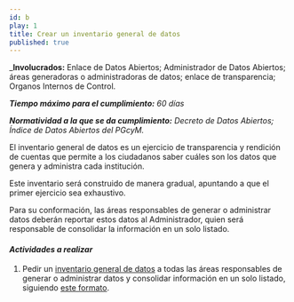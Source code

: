 ```yaml
---
id: b
play: 1
title: Crear un inventario general de datos
published: true
---
```


_**Involucrados:** Enlace de Datos Abiertos; Administrador de Datos Abiertos; áreas generadoras o administradoras de datos; enlace de transparencia; Organos Internos de Control.

_**Tiempo máximo para el cumplimiento:** 60 días_

_**Normatividad a la que  se da cumplimiento:** Decreto de Datos Abiertos; Índice de Datos Abiertos del PGcyM._

El inventario general de datos es un ejercicio de transparencia y rendición de cuentas que permite a los ciudadanos saber cuáles son los datos que genera y administra cada institución.

Este inventario será construido de manera gradual, apuntando a que el primer ejercicio sea exhaustivo. 

Para su conformación, las áreas responsables de generar o administrar datos deberán reportar estos datos al Administrador, quien será responsable de consolidar la información en un solo listado.

#### _Actividades a realizar_

1. Pedir un [inventario general de datos](https://docs.google.com/spreadsheets/d/1NsLrTVkp0mNQ-E-erhtuVJCXcIuOSdWKGpiZU_4CCDg/edit?usp=sharing) a todas las áreas responsables de generar o administrar datos y consolidar información en un solo listado, siguiendo [este formato](https://docs.google.com/spreadsheets/d/1NsLrTVkp0mNQ-E-erhtuVJCXcIuOSdWKGpiZU_4CCDg/edit?usp=sharing).